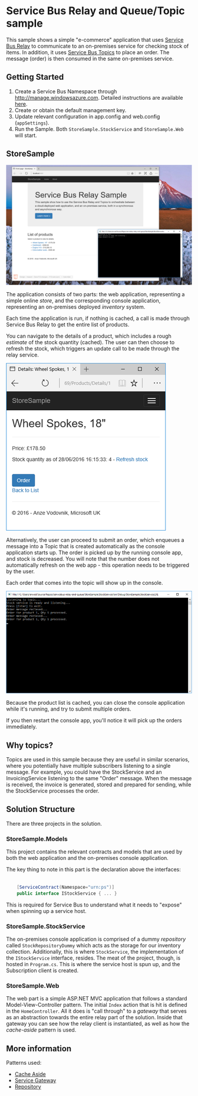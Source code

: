# Service Bus Relay and Queue/Topic sample
This sample shows a simple "e-commerce" application that uses [Service Bus Relay](https://azure.microsoft.com/en-gb/documentation/articles/service-bus-relay-overview/) to communicate to an on-premises service for checking stock of items. In addition, it uses [Service Bus Topics](https://azure.microsoft.com/en-gb/documentation/articles/service-bus-queues-topics-subscriptions/) to place an order. The message (order) is then consumed in the same on-premises service. 


## Getting Started

1. Create a Service Bus Namespace through http://manage.windowsazure.com. Detailed instructions are available [here](https://azure.microsoft.com/en-gb/documentation/articles/service-bus-dotnet-how-to-use-relay/).
2. Create or obtain the default management key.
3. Update relevant configuration in app.config and web.config (`appSettings`).
4. Run the Sample. Both `StoreSample.StockService` and `StoreSample.Web` will start.

## StoreSample

![](./docs/media/app-01.png)

The application consists of two parts: the web application, representing a simple online _store_, and the corresponding console application, representing an on-premises deployed _inventory_ system.

Each time the application is run, if nothing is cached, a call is made through Service Bus Relay to get the entire list of products. 

You can navigate to the details of a product, which includes a rough *estimate* of the stock quantity (cached). The user can then choose to refresh the stock, which triggers an update call to be made through the relay service. 

![Product details](./docs/media/app-02.png)

Alternatively, the user can proceed to submit an order, which enqueues a message into a Topic that is created automatically as the console application starts up. The order is picked up by the running console app, and stock is decreased. You will note that the number does not automatically refresh on the web app - this operation needs to be triggered by the user.

Each order that comes into the topic will show up in the console.

![Recieved order](./docs/media/app-03.png)

Because the product list is cached, you can close the console application while it's running, and try to submit multiple orders. 

If you then restart the console app, you'll notice it will pick up the orders immediately.

## Why topics?

Topics are used in this sample because they are useful in similar scenarios, where you potentially have multiple subscribers listening to a single message. For example, you could have the StockService and an InvoicingService listening to the same "Order" message. When the message is received, the invoice is generated, stored and prepared for sending, while the StockService processes the order.  

## Solution Structure

There are three projects in the solution. 

### StoreSample.Models

This project contains the relevant contracts and models that are used by both the web application and the on-premises console application. 

The key thing to note in this part is the declaration above the interfaces:

```cs

    [ServiceContract(Namespace="urn:ps")]
    public interface IStockService { ... }

```
This is required for Service Bus to understand what it needs to "expose" when spinning up a service host.

### StoreSample.StockService

The on-premises console application is comprised of a dummy _repository_ called `StockRepositoryDummy` which acts as the storage for our inventory collection. Additionally, this is where `StockService`, the implementation of the `IStockService` interface, resides. The meat of the project, though, is hosted in `Program.cs`. This is where the service host is spun up, and the Subscription client is created. 

### StoreSample.Web

The web part is a simple ASP.NET MVC application that follows a standard Model-View-Controller pattern. The initial `Index` action  that is hit is defined in the `HomeController`. All it does is "call through" to a _gateway_ that serves as an abstraction towards the entire relay part of the solution. Inside that gateway you can see how the relay client is instantiated, as well as how the _cache-aside_ pattern is used. 


## More information

Patterns used:

- [Cache Aside](https://msdn.microsoft.com/en-gb/library/dn589799.aspx)
- [Service Gateway](https://msdn.microsoft.com/en-us/library/ff650101.aspx)
- [Repository](https://msdn.microsoft.com/en-us/library/ff649690.aspx)
